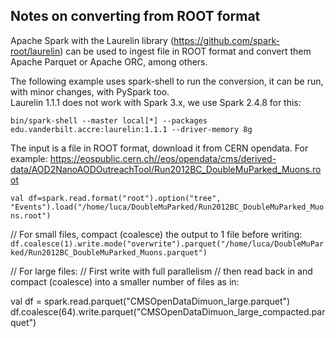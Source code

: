 ## Notes on converting from ROOT format

Apache Spark with the Laurelin library (https://github.com/spark-root/laurelin)
can be used to ingest file in ROOT format and convert them Apache Parquet or Apache ORC, among others.  

The following example uses spark-shell to run the conversion, it can be run, with minor changes, with PySpark too.  
Laurelin 1.1.1 does not work with Spark 3.x, we use Spark 2.4.8 for this:  

`bin/spark-shell --master local[*] --packages edu.vanderbilt.accre:laurelin:1.1.1 --driver-memory 8g`

The input is a file in ROOT format, download it from CERN opendata. For example:
https://eospublic.cern.ch//eos/opendata/cms/derived-data/AOD2NanoAODOutreachTool/Run2012BC_DoubleMuParked_Muons.root

`val df=spark.read.format("root").option("tree", "Events").load("/home/luca/DoubleMuParked/Run2012BC_DoubleMuParked_Muons.root")`

// For small files, compact (coalesce) the output to 1 file before writing:
`df.coalesce(1).write.mode("overwrite").parquet("/home/luca/DoubleMuParked/Run2012BC_DoubleMuParked_Muons.parquet")`

// For large files:
// First write with full parallelism
// then read back in and compact (coalesce) into a smaller number of files as in:

val df = spark.read.parquet("CMSOpenDataDimuon_large.parquet")
df.coalesce(64).write.parquet("CMSOpenDataDimuon_large_compacted.parquet")
